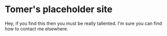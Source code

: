# Tomer's placeholder site

Hey, if you find this then you must be really tallented. I'm sure you can find how to contact me elsewhere.
